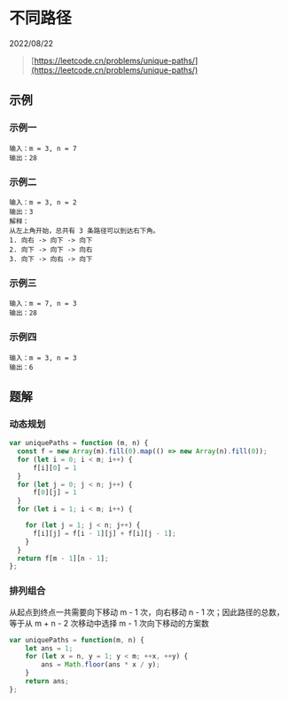 # 不同路径

2022/08/22

> [https://leetcode.cn/problems/unique-paths/](https://leetcode.cn/problems/unique-paths/)

## 示例

### 示例一

```text
输入：m = 3, n = 7
输出：28
```

### 示例二

```text
输入：m = 3, n = 2
输出：3
解释：
从左上角开始，总共有 3 条路径可以到达右下角。
1. 向右 -> 向下 -> 向下
2. 向下 -> 向下 -> 向右
3. 向下 -> 向右 -> 向下
```

### 示例三

```text
输入：m = 7, n = 3
输出：28
```

### 示例四

```text
输入：m = 3, n = 3
输出：6
```

## 题解

### 动态规划

```javascript
var uniquePaths = function (m, n) {
  const f = new Array(m).fill(0).map(() => new Array(n).fill(0));
  for (let i = 0; i < m; i++) {
      f[i][0] = 1
  }
  for (let j = 0; j < n; j++) {
      f[0][j] = 1
  }
  for (let i = 1; i < m; i++) {

    for (let j = 1; j < n; j++) {
      f[i][j] = f[i - 1][j] + f[i][j - 1];
    }
  }
  return f[m - 1][n - 1];
};
```

### 排列组合

从起点到终点一共需要向下移动 m - 1 次，向右移动 n - 1 次；因此路径的总数，等于从 m + n - 2 次移动中选择 m - 1 次向下移动的方案数

```javascript
var uniquePaths = function(m, n) {
    let ans = 1;
    for (let x = n, y = 1; y < m; ++x, ++y) {
        ans = Math.floor(ans * x / y);
    }
    return ans;
};
```